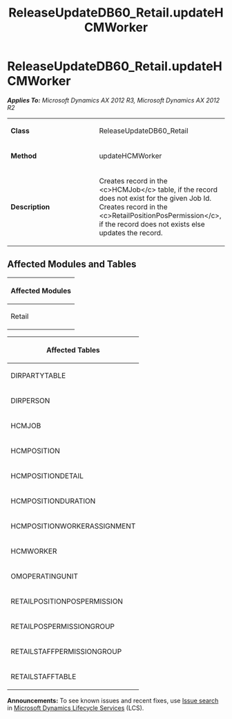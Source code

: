 ﻿---
title: ReleaseUpdateDB60_Retail.updateHCMWorker
TOCTitle: ReleaseUpdateDB60_Retail.updateHCMWorker
ms:assetid: 976fd65b-d435-6520-3a6c-457572907c0d
ms:mtpsurl: https://msdn.microsoft.com/en-us/library/JJ686217(v=AX.60)
ms:contentKeyID: 49709920
ms.date: 05/18/2015
mtps_version: v=AX.60
---

# ReleaseUpdateDB60\_Retail.updateHCMWorker 


_**Applies To:** Microsoft Dynamics AX 2012 R3, Microsoft Dynamics AX 2012 R2_

<table>
<colgroup>
<col style="width: 50%" />
<col style="width: 50%" />
</colgroup>
<tbody>
<tr class="odd">
<td><p><strong>Class</strong></p></td>
<td><p>ReleaseUpdateDB60_Retail</p></td>
</tr>
<tr class="even">
<td><p><strong>Method</strong></p></td>
<td><p>updateHCMWorker</p></td>
</tr>
<tr class="odd">
<td><p><strong>Description</strong></p></td>
<td><p>Creates record in the &lt;c&gt;HCMJob&lt;/c&gt; table, if the record does not exist for the given Job Id. Creates record in the &lt;c&gt;RetailPositionPosPermission&lt;/c&gt;, if the record does not exists else updates the record.</p></td>
</tr>
</tbody>
</table>


## Affected Modules and Tables

<table>
<colgroup>
<col style="width: 100%" />
</colgroup>
<thead>
<tr class="header">
<th><p>Affected Modules</p></th>
</tr>
</thead>
<tbody>
<tr class="odd">
<td><p>Retail</p></td>
</tr>
</tbody>
</table>


<table>
<colgroup>
<col style="width: 100%" />
</colgroup>
<thead>
<tr class="header">
<th><p>Affected Tables</p></th>
</tr>
</thead>
<tbody>
<tr class="odd">
<td><p>DIRPARTYTABLE</p></td>
</tr>
<tr class="even">
<td><p>DIRPERSON</p></td>
</tr>
<tr class="odd">
<td><p>HCMJOB</p></td>
</tr>
<tr class="even">
<td><p>HCMPOSITION</p></td>
</tr>
<tr class="odd">
<td><p>HCMPOSITIONDETAIL</p></td>
</tr>
<tr class="even">
<td><p>HCMPOSITIONDURATION</p></td>
</tr>
<tr class="odd">
<td><p>HCMPOSITIONWORKERASSIGNMENT</p></td>
</tr>
<tr class="even">
<td><p>HCMWORKER</p></td>
</tr>
<tr class="odd">
<td><p>OMOPERATINGUNIT</p></td>
</tr>
<tr class="even">
<td><p>RETAILPOSITIONPOSPERMISSION</p></td>
</tr>
<tr class="odd">
<td><p>RETAILPOSPERMISSIONGROUP</p></td>
</tr>
<tr class="even">
<td><p>RETAILSTAFFPERMISSIONGROUP</p></td>
</tr>
<tr class="odd">
<td><p>RETAILSTAFFTABLE</p></td>
</tr>
</tbody>
</table>

  
**Announcements:** To see known issues and recent fixes, use [Issue search](http://go.microsoft.com/fwlink/?linkid=389258) in [Microsoft Dynamics Lifecycle Services](http://go.microsoft.com/fwlink/?linkid=306505) (LCS).

